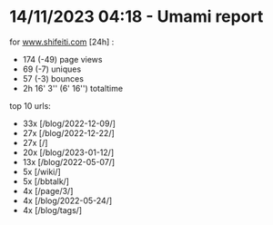 # 14/11/2023 04:18 - Umami report
for www.shifeiti.com [24h] :

 - 174 (-49) page views
 - 69 (-7) uniques
 - 57 (-3) bounces
 - 2h 16' 3'' (6' 16'') totaltime


top 10 urls:
 - 33x [/blog/2022-12-09/]
 - 27x [/blog/2022-12-22/]
 - 27x [/]
 - 20x [/blog/2023-01-12/]
 - 13x [/blog/2022-05-07/]
 - 5x [/wiki/]
 - 5x [/bbtalk/]
 - 4x [/page/3/]
 - 4x [/blog/2022-05-24/]
 - 4x [/blog/tags/]


